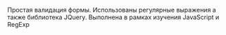 Простая валидация формы. Использованы регулярные выражения а также библиотека JQuery.
Выполнена в рамках изучения JavaScript и RegExp

